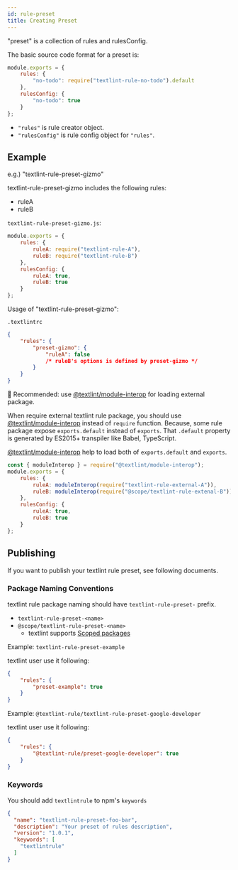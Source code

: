 ```yaml
---
id: rule-preset
title: Creating Preset
---
```


"preset" is a collection of rules and rulesConfig.

The basic source code format for a preset is:

```js
module.exports = {
    rules: {
        "no-todo": require("textlint-rule-no-todo").default
    },
    rulesConfig: {
        "no-todo": true
    }
};
```

- `"rules"` is rule creator object.
- `"rulesConfig"` is rule config object for `"rules"`.

## Example
 
e.g.) "textlint-rule-preset-gizmo"

textlint-rule-preset-gizmo includes the following rules:

- ruleA
- ruleB

`textlint-rule-preset-gizmo.js`: 

```js
module.exports = {
    rules: {
        ruleA: require("textlint-rule-A"),
        ruleB: require("textlint-rule-B")
    },
    rulesConfig: {
        ruleA: true,
        ruleB: true
    }
};
```

Usage of "textlint-rule-preset-gizmo":

`.textlintrc`

```json
{
    "rules": {
        "preset-gizmo": {
            "ruleA": false
            /* ruleB's options is defined by preset-gizmo */
        }
    }
}
```

:memo: Recommended: use [@textlint/module-interop](https://www.npmjs.com/package/@textlint/module-interop) for loading external package.

When require external textlint rule package, you should use [@textlint/module-interop](https://www.npmjs.com/package/@textlint/module-interop) instead of `require` function.
Because, some rule package expose `exports.default` instead of `exports`.
That `.default` property is generated by ES2015+ transpiler like Babel, TypeScript.

[@textlint/module-interop](https://www.npmjs.com/package/@textlint/module-interop) help to load both of `exports.default` and `exports`.

```js
const { moduleInterop } = require("@textlint/module-interop");
module.exports = {
    rules: {
        ruleA: moduleInterop(require("textlint-rule-external-A")),
        ruleB: moduleInterop(require("@scope/textlint-rule-extenal-B"))
    },
    rulesConfig: {
        ruleA: true,
        ruleB: true
    }
};
```

## Publishing

If you want to publish your textlint rule preset, see following documents.


### Package Naming Conventions

textlint rule package naming should have `textlint-rule-preset-` prefix.
 
- `textlint-rule-preset-<name>`
- `@scope/textlint-rule-preset-<name>`
    - textlint supports [Scoped packages](https://docs.npmjs.com/misc/scope "Scoped packages")

Example: `textlint-rule-preset-example`

textlint user use it following:

```json
{
    "rules": {
        "preset-example": true
    }
}
```

Example: `@textlint-rule/textlint-rule-preset-google-developer`

textlint user use it following:

```json
{
    "rules": {
        "@textlint-rule/preset-google-developer": true
    }
}
```

### Keywords

You should add `textlintrule` to npm's `keywords`

```json
{
  "name": "textlint-rule-preset-foo-bar",
  "description": "Your preset of rules description",
  "version": "1.0.1",
  "keywords": [
    "textlintrule"
  ]
}
```
